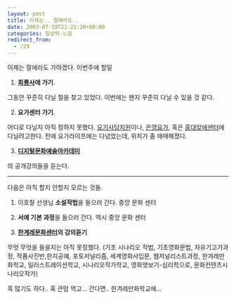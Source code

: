 ```yaml
---
layout: post
title: 이제는.. 절에라도..
date: 2003-07-19T21:21:20+00:00
categories: 일상의-느낌
redirect_from:
  - /29
---
```


이제는 절에라도 가야겠다. 이번주에 할일

1. <a href="http://www.hoeryongsa.net/"><b>회룡사</a>에 가기</b>.

그동안 꾸준히 다닐 절을 찾고 있었다. 이번에는 왠지 꾸준히 다닐 수 있을 것 같다.

2. <b>요가센터 가기</b>.

어디로 다닐지 아직 정하지 못했다. <a href="http://www.zenyoga.co.kr/">요기사당지원</a>이나, <a href="http://www.yogawa.com/">은영요가</a>, 혹은 <a href="http://www.yogahi.com/">홍대앞에센터</a>에 다닐려고한다. 전에 요가라이프에는 다녔었는데, 위치가 좀 애매해졌다.

3. <A href=http://www.artnstudy.com/><b>디지털문화예술아카데미</A></b>

의 공개강의들을 듣는다.

<HR>

다음은 아직 할지 안할지 모르는 것들.

1. 이호철 선생님 <b>소설작법</b>을 들으러 간다. 중앙 문화 센터

2. <b>서예 기본 과정</b>을 들으러 간다. 역시 중앙 문화 센터

3. <a href="http://www.hanter21.co.kr/"><b>한계레문화센터</a>의 강의듣기</b>

무엇 무엇을 들을지는 아직 못정했다. (기초 시나리오 작법, 기초영화문법, 자유기고가과정, 작품사진반,한지공예, 포토저널리즘, 세계영화사입문, 웹저널리스트과정, 한겨레만화학교, 일러스트레이션학교, 시나리오작가학교, 영화엿보기-심리학으로, 문화컨텐츠시나리오작가)

흑 많기도 하다.. 혹 큰맘 먹고... 간다면.. 한겨레만화학교에...


<div id=comments>
</div>
